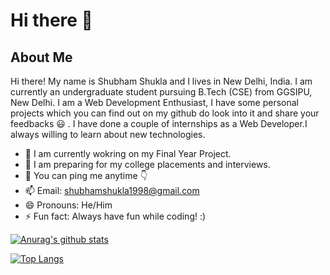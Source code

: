 # Hi there 👋

## About Me

Hi there! My name is Shubham Shukla and I lives in New Delhi, India. I am currently an undergraduate student pursuing B.Tech (CSE) from GGSIPU, New Delhi. I am a Web Development Enthusiast, I have some personal projects which you can find out on my github do look into it and share your feedbacks :smiley: . I have done a couple of internships as a Web Developer.I always willing to learn about new technologies.


- 🔭 I am currently wokring on my Final Year Project.
- 🌱 I am preparing for my college placements and interviews.
- 💬 You can ping me anytime :point_down:
- 📫 Email: shubhamshukla1998@gmail.com
- 😄 Pronouns: He/Him
- ⚡ Fun fact: Always have fun while coding! :)

[![Anurag's github stats](https://github-readme-stats.vercel.app/api?username=shubhamshukla1998&show_icons=true&theme=radical)](https://github.com/anuraghazra/github-readme-stats)

[![Top Langs](https://github-readme-stats.vercel.app/api/top-langs/?username=shubhamshukla1998&layout=compact&theme=radical)](https://github.com/anuraghazra/github-readme-stats)
